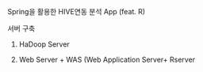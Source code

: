 Spring을 활용한 HIVE연동 분석 App (feat. R)

서버 구축

1. HaDoop Server

2. Web Server + WAS (Web Application Server+ Rserver

   

